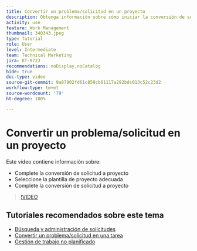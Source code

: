 ```yaml
---
title: Convertir un problema/solicitud en un proyecto
description: Obtenga información sobre cómo iniciar la conversión de solicitud a proyecto, seleccionar la plantilla de proyecto adecuada y completar la conversión.
activity: use
feature: Work Management
thumbnail: 340343.jpeg
type: Tutorial
role: User
level: Intermediate
team: Technical Marketing
jira: KT-9723
recommendations: noDisplay,noCatalog
hide: true
doc-type: video
source-git-commit: 9a87902fd61c859cb61117a292bdc013c52c23d2
workflow-type: tm+mt
source-wordcount: '79'
ht-degree: 100%

---
```


# Convertir un problema/solicitud en un proyecto

Este vídeo contiene información sobre:

* Complete la conversión de solicitud a proyecto
* Seleccione la plantilla de proyecto adecuada
* Complete la conversión de solicitud a proyecto

>[!VIDEO](https://video.tv.adobe.com/v/340343/?quality=12&learn=on)


## Tutoriales recomendados sobre este tema

* [Búsqueda y administración de solicitudes](/help/manage-work/issues-requests/find-requests.md)
* [Convertir un problema/solicitud en una tarea](/help/manage-work/issues-requests/convert-issues-to-other-work-items.md)
* [Gestión de trabajo no planificado](/help/manage-work/issues-requests/handle-unplanned-work.md)

